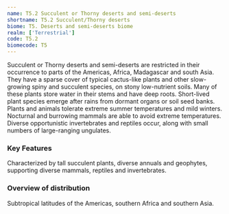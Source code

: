 ```yaml
---
name: T5.2 Succulent or Thorny deserts and semi-deserts
shortname: T5.2 Succulent/Thorny deserts
biome: T5. Deserts and semi-deserts biome
realm: ['Terrestrial']
code: T5.2
biomecode: T5
---
```


Succulent or Thorny deserts and semi-deserts are restricted in their occurrence to parts of the Americas, Africa, Madagascar and south Asia. They have a sparse cover of typical cactus-like plants and other slow-growing spiny and succulent species, on stony low-nutrient soils. Many of these plants store water in their stems and have deep roots. Short-lived plant species emerge after rains from dormant organs or soil seed banks. Plants and animals tolerate extreme summer temperatures and mild winters. Nocturnal and burrowing mammals are able to avoid extreme temperatures. Diverse opportunistic invertebrates and reptiles occur, along with small numbers of large-ranging ungulates.

### Key Features

Characterized by tall succulent plants, diverse annuals and geophytes, supporting diverse mammals, reptiles and invertebrates.

### Overview of distribution

Subtropical latitudes of the Americas, southern Africa and southern Asia.
